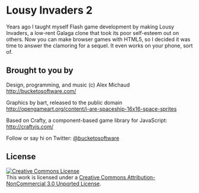 Lousy Invaders 2
================

Years ago I taught myself Flash game development by making Lousy Invaders, a low-rent Galaga clone that took its poor self-esteem out on others. Now you can make browser games with HTML5, so I decided it was time to answer the clamoring for a sequel. It even works on your phone, sort of.

Brought to you by
-----------------

Design, programming, and music (c) Alex Michaud
http://bucketosoftware.com/

Graphics by bart, released to the public domain
http://opengameart.org/content/i-are-spaceship-16x16-space-sprites

Based on Crafty, a component-based game library for JavaScript: http://craftyjs.com/

Follow or say hi on Twitter: [@bucketosoftware](https://twitter.com/bucketosoftware)


License
-------

<a rel="license" href="http://creativecommons.org/licenses/by-nc/3.0/"><img alt="Creative Commons License" style="border-width:0" src="http://i.creativecommons.org/l/by-nc/3.0/88x31.png" /></a><br />This work is licensed under a <a rel="license" href="http://creativecommons.org/licenses/by-nc/3.0/">Creative Commons Attribution-NonCommercial 3.0 Unported License</a>.